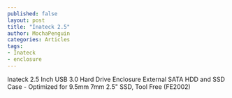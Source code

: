 ```yaml
---
published: false
layout: post
title: "Inateck 2.5"
author: MochaPenguin
categories: Articles
tags:
- Inateck
- enclosure
---
```


Inateck 2.5 Inch USB 3.0 Hard Drive Enclosure External SATA HDD and SSD Case - Optimized for 9.5mm 7mm 2.5" SSD, Tool Free (FE2002)

